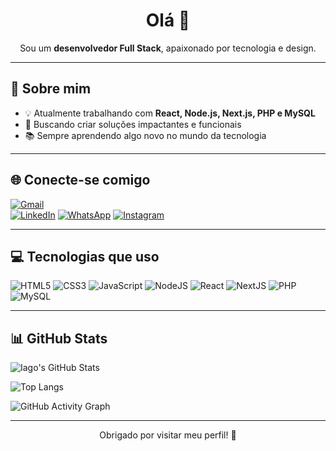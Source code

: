 <h1 align="center"> Olá 👋</h1>

<p align="center">
  Sou um <b>desenvolvedor Full Stack</b>, apaixonado por tecnologia e design.
</p>

---

## 🚀 Sobre mim

- 💡 Atualmente trabalhando com **React, Node.js, Next.js, PHP e MySQL**
- 🎯 Buscando criar soluções impactantes e funcionais
- 📚 Sempre aprendendo algo novo no mundo da tecnologia

---

## 🌐 Conecte-se comigo

[![Gmail](https://img.shields.io/badge/Gmail-D14836?style=for-the-badge&logo=gmail&logoColor=white)](iago.silva6969@gmail.com)  
[![LinkedIn](https://img.shields.io/badge/LinkedIn-0A66C2?style=for-the-badge&logo=linkedin&logoColor=white)](https://www.linkedin.com/in/iago-bruno-aa1630355/)
[![WhatsApp](https://img.shields.io/badge/WhatsApp-25D366?style=for-the-badge&logo=whatsapp&logoColor=white)](https://wa.me/5584986397297)
[![Instagram](https://img.shields.io/badge/Instagram-E4405F?style=for-the-badge&logo=instagram&logoColor=white)](https://www.instagram.com/iagobrunodev/)

---

## 💻 Tecnologias que uso

![HTML5](https://img.shields.io/badge/HTML5-E34F26?style=for-the-badge&logo=html5&logoColor=white)
![CSS3](https://img.shields.io/badge/CSS3-1572B6?style=for-the-badge&logo=css3&logoColor=white)
![JavaScript](https://img.shields.io/badge/JavaScript-F7DF1E?style=for-the-badge&logo=javascript&logoColor=black)
![NodeJS](https://img.shields.io/badge/Node.js-339933?style=for-the-badge&logo=nodedotjs&logoColor=white)
![React](https://img.shields.io/badge/React-20232A?style=for-the-badge&logo=react&logoColor=61DAFB)
![NextJS](https://img.shields.io/badge/Next.js-000000?style=for-the-badge&logo=nextdotjs&logoColor=white)
![PHP](https://img.shields.io/badge/PHP-777BB4?style=for-the-badge&logo=php&logoColor=white)
![MySQL](https://img.shields.io/badge/MySQL-005C84?style=for-the-badge&logo=mysql&logoColor=white)

---

## 📊 GitHub Stats

![Iago's GitHub Stats](https://github-readme-stats.vercel.app/api?username=iago193&show_icons=true&theme=radical)

![Top Langs](https://github-readme-stats.vercel.app/api/top-langs/?username=iago193&layout=compact&theme=radical)

![GitHub Activity Graph](https://github-readme-activity-graph.vercel.app/graph?username=iago193&theme=radical)

---

<p align="center">
  Obrigado por visitar meu perfil! 🚀  
</p>
